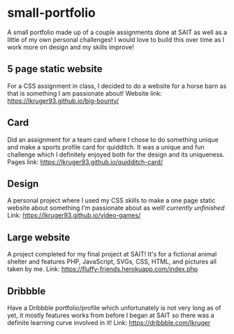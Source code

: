 # small-portfolio
A small portfolio made up of a couple assignments done at SAIT as well as a little of my own personal challenges!  I would love to build this over time as I work more on design and my skills improve!

## 5 page static website
For a CSS assignment in class, I decided to do a website for a horse barn as that is something I am passionate about!  Website link: https://lkruger93.github.io/big-bounty/

## Card
Did an assignment for a team card where I chose to do something unique and make a sports profile card for quidditch.  It was a unique and fun challenge which I definitely enjoyed both for the design and its uniqueness.  Pages link: https://lkruger93.github.io/quidditch-card/

## Design
A personal project where I used my CSS skills to make a one page static website about something I'm passionate about as well!  *currently unfinished*
Link: https://lkruger93.github.io/video-games/

## Large website
A project completed for my final project at SAIT!  It's for a fictional animal shelter and features PHP, JavaScript, SVGs, CSS, HTML, and pictures all taken by me.
Link: https://fluffy-friends.herokuapp.com/index.php

## Dribbble
Have a Dribbble portfolio/profile which unfortunately is not very long as of yet, it mostly features works from before I began at SAIT so there was a definite learning curve involved in it!  Link: https://dribbble.com/lkruger
